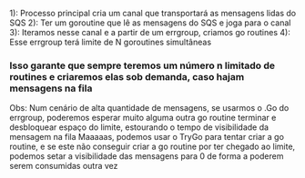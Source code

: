 1): Processo principal cria um canal que transportará as mensagens lidas do SQS
2): Ter um goroutine que lê as mensagens do SQS e joga para o canal
3): Iteramos nesse canal e a partir de um errgroup, criamos go routines
4): Esse errgroup terá limite de N goroutines simultâneas

### Isso garante que sempre teremos um número n limitado de routines e criaremos elas sob demanda, caso hajam mensagens na fila

Obs: Num cenário de alta quantidade de mensagens, se usarmos o .Go do errgroup, poderemos esperar muito alguma outra go routine terminar
e desbloquear espaço do limite, estourando o tempo de visibilidade da mensagem na fila
Maaaaas, podemos usar o TryGo para tentar criar a go routine, e se este não conseguir criar a go routine por ter chegado ao limite, podemos setar a visibilidade das mensagens para 0 de forma a poderem serem consumidas outra vez

